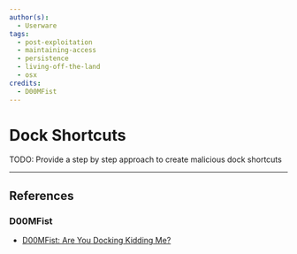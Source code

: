 ```yaml
---
author(s):
  - Userware
tags:
  - post-exploitation
  - maintaining-access
  - persistence
  - living-off-the-land
  - osx
credits:
  - D00MFist
---
```

# Dock Shortcuts

TODO: Provide a step by step approach to create malicious dock shortcuts

---
## References

### D00MFist

- [D00MFist: Are You Docking Kidding Me?](https://posts.specterops.io/are-you-docking-kidding-me-9aa79c24bdc1)
